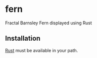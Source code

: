 # fern

Fractal Barnsley Fern displayed using Rust

## Installation

[Rust](https://www.rust-lang.org/tools/install) must be available in your path.
